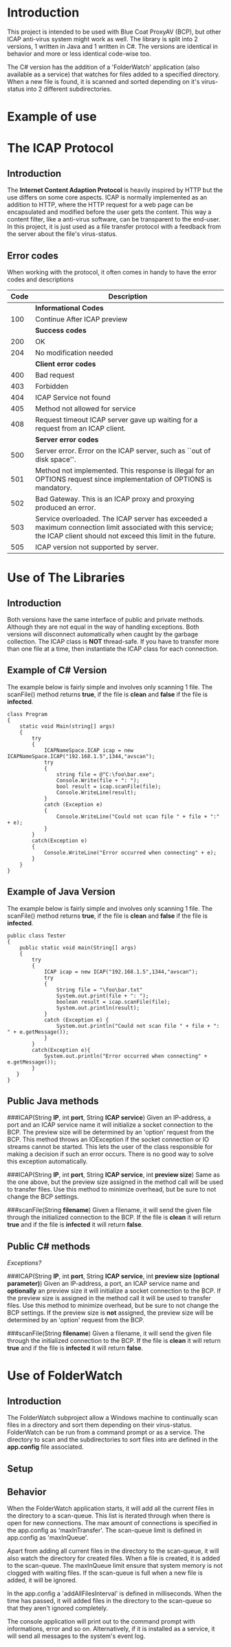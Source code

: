 <!--
Table of Contents
=================
 -->

Introduction
============
This project is intended to be used with Blue Coat ProxyAV (BCP), but other ICAP anti-virus system might work as well. The library is split into 2 versions, 1 written in Java and 1 written in C#. The versions are identical in behavior and more or less identical code-wise too.

The C# version has the addition of a 'FolderWatch' application (also available as a service) that watches for files added to a specified directory. When a new file is found, it is scanned and sorted depending on it's virus-status into 2 different subdirectories.

Example of use
==============



The ICAP Protocol
=================

Introduction
------------
The __Internet Content Adaption Protocol__ is heavily inspired by HTTP but the use differs on some core aspects. ICAP is normally implemented as an addition to HTTP, where the HTTP request for a web page can be encapsulated and modified before the user gets the content. This way a content filter, like a anti-virus software, can be transparent to the end-user.
In this project, it is just used as a file transfer protocol with a feedback from the server about the file's virus-status.

Error codes
-----------

When working with the protocol, it often comes in handy to have the error codes and descriptions

| Code | Description                                                                                                                                                           |
|------|-----------------------------------------------------------------------------------------------------------------------------------------------------------------------|
|      | __Informational Codes__                                                                                                                                               |
| 100  | Continue After ICAP preview                                                                                                                                           |
|      | __Success codes__                                                                                                                                                     |
| 200  | OK                                                                                                                                                                    |
| 204  | No modification needed                                                                                                                                                |
|      | __Client error codes__                                                                                                                                                |
| 400  | Bad request                                                                                                                                                           |
| 403  | Forbidden                                                                                                                                                             |
| 404  | ICAP Service not found                                                                                                                                                |
| 405  | Method not allowed for service                                                                                                                                        |
| 408  | Request timeout ICAP server gave up waiting for a request from an ICAP client.                                                                                        |
|      | __Server error codes__                                                                                                                                                |
| 500  | Server error. Error on the ICAP server, such as ``out of disk space''.                                                                                                |
| 501  | Method not implemented. This response is illegal for an OPTIONS request since implementation of OPTIONS is mandatory.                                                 |
| 502  | Bad Gateway. This is an ICAP proxy and proxying produced an error.                                                                                                    |
| 503  | Service overloaded. The ICAP server has exceeded a maximum connection limit associated with this service; the ICAP client should not exceed this limit in the future. |
| 505  | ICAP version not supported by server.


Use of The Libraries
============================

Introduction
------------
Both versions have the same interface of public and private methods. Although they are not equal in the way of handling exceptions.
Both versions will disconnect automatically when caught by the garbage collection.
The ICAP class is __NOT__ thread-safe. If you have to transfer more than one file at a time, then instantiate the ICAP class for each connection.

Example of C# Version
---------------------
The example below is fairly simple and involves only scanning 1 file. The scanFile() method returns __true__, if the file is __clean__ and __false__ if the file is __infected__.

    class Program
    {
        static void Main(string[] args)
        {
            try
            {
                ICAPNameSpace.ICAP icap = new ICAPNameSpace.ICAP("192.168.1.5",1344,"avscan");
                try
                {
                    string file = @"C:\foo\bar.exe";
                    Console.Write(file + ": ");
                    bool result = icap.scanFile(file);
                    Console.WriteLine(result);
                }
                catch (Exception e)
                {
                    Console.WriteLine("Could not scan file " + file + ":" + e);
                }
            }
            catch(Exception e)
            {
                Console.WriteLine("Error occurred when connecting" + e);
            }
        }
    }

Example of Java Version
-----------------------
The example below is fairly simple and involves only scanning 1 file. The scanFile() method returns __true__, if the file is __clean__ and __false__ if the file is __infected__.

    public class Tester
    {
        public static void main(String[] args)
        {
            try
            {
                ICAP icap = new ICAP("192.168.1.5",1344,"avscan");
                try
                {
                    String file = "\foo\bar.txt"
                    System.out.print(file + ": ");
                    boolean result = icap.scanFile(file);
                    System.out.println(result);
                }
                catch (Exception e) {
                    System.out.println("Could not scan file " + file + ": " + e.getMessage());
                }
            }
            catch(Exception e){
                System.out.println("Error occurred when connecting" + e.getMessage());
            }
       }
    }

Public Java methods
------------

###ICAP(String __IP__, int __port__, String __ICAP service__)
Given an IP-address, a port and an ICAP service name it will initialize a socket connection to the BCP. The preview size will be determined by an 'option' request from the BCP.
This method throws an IOException if the socket connection or IO streams cannot be started. This lets the user of the class responsible for making a decision if such an error occurs. There is no good way to solve this exception automatically.

###ICAP(String __IP__, int __port__, String __ICAP service__, int __preview size__)
Same as the one above, but the preview size assigned in the method call will be used to transfer files. Use this method to minimize overhead, but be sure to not change the BCP settings.

###scanFile(String __filename__)
Given a filename, it will send the given file through the initialized connection to the BCP. If the file is __clean__ it will return __true__ and if the file is __infected__ it will return __false__.


Public C# methods
----------

_Exceptions?_

###ICAP(String __IP__, int __port__, String __ICAP service__, int __preview size (optional parameter)__)
Given an IP-address, a port, an ICAP service name and __optionally__ an preview size it will initialize a socket connection to the BCP. If the preview size is assigned in the method call it will be used to transfer files. Use this method to minimize overhead, but be sure to not change the BCP settings. If the preview size is __not__ assigned, the preview size will be determined by an 'option' request from the BCP.

###scanFile(String __filename__)
Given a filename, it will send the given file through the initialized connection to the BCP. If the file is __clean__ it will return __true__ and if the file is __infected__ it will return __false__.

Use of FolderWatch
==========================

Introduction
------------
The FolderWatch subproject allow a Windows machine to continually scan files in a directory and sort them depending on their virus-status. FolderWatch can be run from a command prompt or as a service. The directory to scan and the subdirectories to sort files into are defined in the __app.config__ file associated.

Setup
-----


Behavior
--------
When the FolderWatch application starts, it will add all the current files in the directory to a scan-queue. This list is iterated through when there is open for new connections. The max amount of connections is specified in the app.config as 'maxInTransfer'. The scan-queue limit is defined in app.config as 'maxInQueue'.

Apart from adding all current files in the directory to the scan-queue, it will also watch the directory for created files. When a file is created, it is added to the scan-queue. The maxInQueue limit ensure that system memory is not clogged with waiting files. If the scan-queue is full when a new file is added, it will be ignored.

In the app.config a 'addAllFilesInterval' is defined in milliseconds. When the time has passed, it will added files in the directory to the scan-queue so that they aren't ignored completely.


The console application will print out to the command prompt with informations, error and so on. Alternatively, if it is installed as a service, it will send all messages to the system's event log.